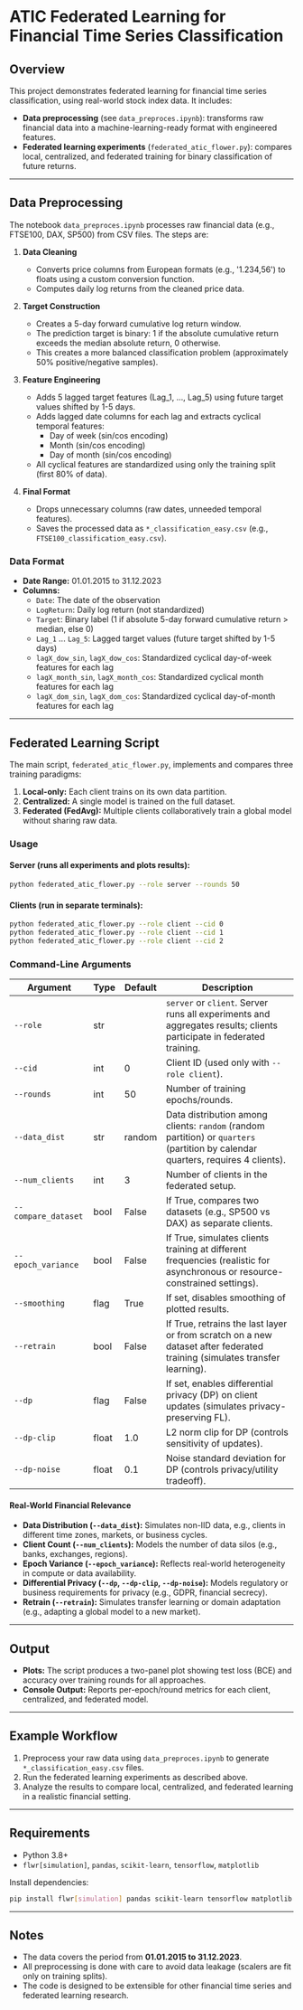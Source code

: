 # ATIC Federated Learning for Financial Time Series Classification

## Overview
This project demonstrates federated learning for financial time series classification, using real-world stock index data. It includes:
- **Data preprocessing** (see `data_preproces.ipynb`): transforms raw financial data into a machine-learning-ready format with engineered features.
- **Federated learning experiments** (`federated_atic_flower.py`): compares local, centralized, and federated training for binary classification of future returns.

---

## Data Preprocessing

The notebook `data_preproces.ipynb` processes raw financial data (e.g., FTSE100, DAX, SP500) from CSV files. The steps are:

1. **Data Cleaning**
   - Converts price columns from European formats (e.g., '1.234,56') to floats using a custom conversion function.
   - Computes daily log returns from the cleaned price data.

2. **Target Construction**
   - Creates a 5-day forward cumulative log return window.
   - The prediction target is binary: 1 if the absolute cumulative return exceeds the median absolute return, 0 otherwise.
   - This creates a more balanced classification problem (approximately 50% positive/negative samples).

3. **Feature Engineering**
   - Adds 5 lagged target features (Lag_1, ..., Lag_5) using future target values shifted by 1-5 days.
   - Adds lagged date columns for each lag and extracts cyclical temporal features:
     - Day of week (sin/cos encoding)
     - Month (sin/cos encoding) 
     - Day of month (sin/cos encoding)
   - All cyclical features are standardized using only the training split (first 80% of data).

4. **Final Format**
   - Drops unnecessary columns (raw dates, unneeded temporal features).
   - Saves the processed data as `*_classification_easy.csv` (e.g., `FTSE100_classification_easy.csv`).

### Data Format
- **Date Range:** 01.01.2015 to 31.12.2023
- **Columns:**
  - `Date`: The date of the observation
  - `LogReturn`: Daily log return (not standardized)
  - `Target`: Binary label (1 if absolute 5-day forward cumulative return > median, else 0)
  - `Lag_1` ... `Lag_5`: Lagged target values (future target shifted by 1-5 days)
  - `lagX_dow_sin`, `lagX_dow_cos`: Standardized cyclical day-of-week features for each lag
  - `lagX_month_sin`, `lagX_month_cos`: Standardized cyclical month features for each lag
  - `lagX_dom_sin`, `lagX_dom_cos`: Standardized cyclical day-of-month features for each lag

---

## Federated Learning Script

The main script, `federated_atic_flower.py`, implements and compares three training paradigms:

1. **Local-only:** Each client trains on its own data partition.
2. **Centralized:** A single model is trained on the full dataset.
3. **Federated (FedAvg):** Multiple clients collaboratively train a global model without sharing raw data.

### Usage

#### Server (runs all experiments and plots results):
```bash
python federated_atic_flower.py --role server --rounds 50
```

#### Clients (run in separate terminals):
```bash
python federated_atic_flower.py --role client --cid 0
python federated_atic_flower.py --role client --cid 1
python federated_atic_flower.py --role client --cid 2
```

### Command-Line Arguments

| Argument         | Type    | Default | Description |
|------------------|---------|---------|-------------|
| `--role`         | str     |         | `server` or `client`. Server runs all experiments and aggregates results; clients participate in federated training. |
| `--cid`          | int     | 0       | Client ID (used only with `--role client`). |
| `--rounds`       | int     | 50      | Number of training epochs/rounds. |
| `--data_dist`    | str     | random  | Data distribution among clients: `random` (random partition) or `quarters` (partition by calendar quarters, requires 4 clients). |
| `--num_clients`  | int     | 3       | Number of clients in the federated setup. |
| `--compare_dataset` | bool | False   | If True, compares two datasets (e.g., SP500 vs DAX) as separate clients. |
| `--epoch_variance` | bool | False   | If True, simulates clients training at different frequencies (realistic for asynchronous or resource-constrained settings). |
| `--smoothing`    | flag    | True    | If set, disables smoothing of plotted results. |
| `--retrain`      | bool    | False   | If True, retrains the last layer or from scratch on a new dataset after federated training (simulates transfer learning). |
| `--dp`           | flag    | False   | If set, enables differential privacy (DP) on client updates (simulates privacy-preserving FL). |
| `--dp-clip`      | float   | 1.0     | L2 norm clip for DP (controls sensitivity of updates). |
| `--dp-noise`     | float   | 0.1     | Noise standard deviation for DP (controls privacy/utility tradeoff). |

#### **Real-World Financial Relevance**
- **Data Distribution (`--data_dist`):** Simulates non-IID data, e.g., clients in different time zones, markets, or business cycles.
- **Client Count (`--num_clients`):** Models the number of data silos (e.g., banks, exchanges, regions).
- **Epoch Variance (`--epoch_variance`):** Reflects real-world heterogeneity in compute or data availability.
- **Differential Privacy (`--dp`, `--dp-clip`, `--dp-noise`):** Models regulatory or business requirements for privacy (e.g., GDPR, financial secrecy).
- **Retrain (`--retrain`):** Simulates transfer learning or domain adaptation (e.g., adapting a global model to a new market).

---

## Output
- **Plots:** The script produces a two-panel plot showing test loss (BCE) and accuracy over training rounds for all approaches.
- **Console Output:** Reports per-epoch/round metrics for each client, centralized, and federated model.

---

## Example Workflow
1. Preprocess your raw data using `data_preproces.ipynb` to generate `*_classification_easy.csv` files.
2. Run the federated learning experiments as described above.
3. Analyze the results to compare local, centralized, and federated learning in a realistic financial setting.

---

## Requirements
- Python 3.8+
- `flwr[simulation]`, `pandas`, `scikit-learn`, `tensorflow`, `matplotlib`

Install dependencies:
```bash
pip install flwr[simulation] pandas scikit-learn tensorflow matplotlib
```

---

## Notes
- The data covers the period from **01.01.2015 to 31.12.2023**.
- All preprocessing is done with care to avoid data leakage (scalers are fit only on training splits).
- The code is designed to be extensible for other financial time series and federated learning research.
